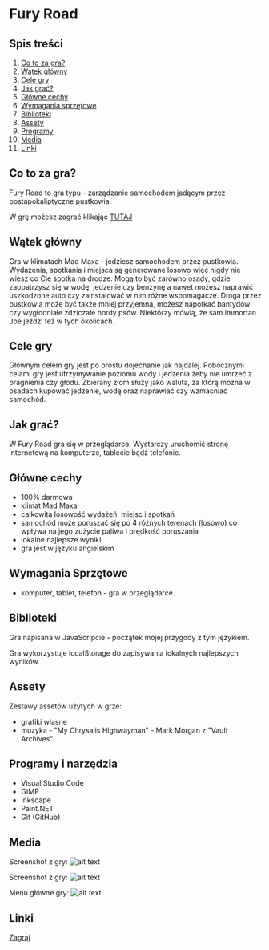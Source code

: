 # Fury Road

## Spis treści

1. [Co to za gra?](projekt/furyroad#co-to-za-gra)
2. [Wątek główny](projekt/furyroad#watek-glowny)
3. [Cele gry](projekt/furyroad#cele-gry)
4. [Jak grać?](projekt/furyroad#jak-grac)
5. [Główne cechy](projekt/furyroad#glowne-cechy)
6. [Wymagania sprzętowe](projekt/furyroad#wymagania)
7. [Biblioteki](projekt/furyroad#biblioteki)
8. [Assety](projekt/furyroad#assety)
9. [Programy](projekt/furyroad#programy-i-narzedzia)
10. [Media](projekt/furyroad#media)
11. [Linki](projekt/furyroad#linki)


<a name="co-to-za-gra"></a>
## Co to za gra?

Fury Road to gra typu - zarządzanie samochodem jadącym przez postapokaliptyczne pustkowia.

W grę możesz zagrać klikając [TUTAJ](sandbox/foryroad/)

<a name="watek-glowny"></a>
## Wątek główny

Gra w klimatach Mad Maxa - jedziesz samochodem przez pustkowia. Wydażenia, spotkania i miejsca są generowane losowo więc nigdy nie wiesz co Cię spotka na drodze. Mogą to być zarówno osady, gdzie zaopatrzysz się w wodę, jedzenie czy benzynę a nawet możesz naprawić uszkodzone auto czy zainstalować w nim różne wspomagacze. Droga przez pustkowia może być także mniej przyjemna, możesz napotkać bantydów czy wygłodniałe zdziczałe hordy psów. Niektórzy mówią, że sam Immortan Joe jeździ też w tych okolicach.


<a name="cele-gry"></a>
## Cele gry

Głównym celem gry jest po prostu dojechanie jak najdalej. Pobocznymi celami gry jest utrzymywanie poziomu wody i jedzenia żeby nie umrzeć z pragnienia czy głodu. Zbierany złom służy jako waluta, za którą można w osadach kupować jedzenie, wodę oraz naprawiać czy wzmacniać samochód.


<a name="jak-grac"></a>
## Jak grać?

W Fury Road gra się w przeglądarce. Wystarczy uruchomić stronę internetową na komputerze, tablecie bądź telefonie.

<a name="glowne-cechy"></a>
## Główne cechy

- 100% darmowa
- klimat Mad Maxa
- całkowita losowość wydażeń, miejsc i spotkań
- samochód może poruszać się po 4 różnych terenach (losowo) co wpływa na jego zużycie paliwa i prędkość poruszania
- lokalne najlepsze wyniki
- gra jest w języku angielskim


<a name="wymagania"></a>
## Wymagania Sprzętowe

- komputer, tablet, telefon - gra w przeglądarce.


<a name="biblioteki"></a>
## Biblioteki

Gra napisana w JavaScripcie - początek mojej przygody z tym językiem.

Gra wykorzystuje localStorage do zapisywania lokalnych najlepszych wyników.


<a name="assety"></a>
## Assety
	
Zestawy assetów użytych w grze:

- grafiki własne
- muzyka - "My Chrysalis Highwayman" - Mark Morgan z "Vault Archives"


<a name="programy-i-narzedzia"></a>
## Programy i narzędzia

- Visual Studio Code
- GIMP
- Inkscape
- Paint.NET
- Git (GitHub)


<a name="media"></a>
## Media
        
Screenshot z gry: 
![alt text](uploads/images/furyroad2.png "Fury Road - screenshot 1")

Screenshot z gry: 
![alt text](uploads/images/furyroad3.png "Fury Road - screenshot 2")

Menu główne gry: 
![alt text](uploads/images/furyroad4.png "Fury Road - menu główne")


<a name="linki"></a>
## Linki

[Zagraj](sandbox/furyroad/)
